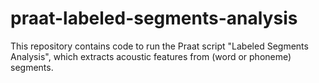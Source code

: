 # praat-labeled-segments-analysis
This repository contains code to run the Praat script "Labeled Segments Analysis", which extracts acoustic features from (word or phoneme) segments.
